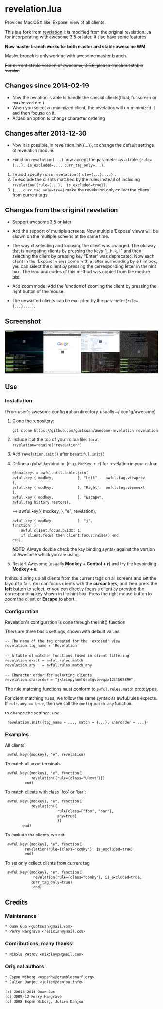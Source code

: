 # revelation.lua

Provides Mac OSX like 'Expose' view of all clients. 

This is a fork from [revelation](https://github.com/bioe007/awesome-revelation)
It is modified from the original revelation.lua for incorperating with awesome 3.5 or later. 
It also have some features.  


**Now master branch works for both master and stable awesome WM**

~~Master branch is only working with awesome master branch.~~

~~For current stable version of awesome, 3.5.6, please checkout stable version~~

## Changes since 2014-02-19
* Now the revlation is able to handle the special clients(float, fullscreen or maximized etc.)
* When you select an minimized client, the revelation will un-minimized it and then focuse on it.
* Added an option to change character ordering

## Changes after 2013-12-30
* Now it is possible, in revelation.init({...}), to change the default settings of 
  revelation module.

* Function `revelation(...)` now accept the parameter as a table `{rule={...}, is_excluded=...,
curr_tag_only=...}`. 

1. To add specify rules `revelation({rule={...},...})`.
2. To exclude the clients matched by the rules instead of including `revelation({rule={...}, 
is_excluded=true})`.
3. `{...,curr_tag_only=true}` make the revelation only collect the cliens from current
  tags.

## Changes from the original revelation
* Support awesome 3.5 or later 

* Add the support of multiple screens. Now multiple 'Expose' views will be shown 
  on the multiple screens at the same time.

* The way of selecting and focusing the client was changed. The old way that is
  navigating clients by pressing the keys "j, h, k, l"  and then selecting the
  client by pressing key "Enter" was deprecated. Now each client in the 'Expose'
  views come with a letter surrounding by a hint box, you can select the client
  by pressing the corresponding letter in the hint box.  The iead and codes of this method
  was copied from the module [hint](https://github.com/zackpete/hints). 
  
* Add zoom mode. Add the function of zooming the client by pressing the right
  button of the mouse.

* The unwanted clients can be excluded by the parameter`{rule={...}....}`. 

## Screenshot

![screenshot](./screenshot.png)


## Use

### Installation
 (From user's awesome configuration directory, usually ~/.config/awesome)

 1. Clone the repository:

        git clone https://github.com/guotsuan/awesome-revelation revelation

 2. Include it at the top of your rc.lua file:
    `local revelation=require("revelation")`

 3. Add `revelation.init()` after `beautiful.init()`

 3. Define a global keybinding (e. g. `ModKey + e`) for revelation in your rc.lua:

        globalkeys = awful.util.table.join(
        awful.key({ modkey,           }, "Left",   awful.tag.viewprev       ), 
        awful.key({ modkey,           }, "Right",  awful.tag.viewnext       ),
        awful.key({ modkey,           }, "Escape", awful.tag.history.restore),
    ==> awful.key({ modkey,           }, "e",      revelation),

        awful.key({ modkey,           }, "j",
        function ()
            awful.client.focus.byidx( 1)
            if client.focus then client.focus:raise() end
        end),

    **NOTE:** Always double check the key binding syntax against the version of
    Awesome which you are using.

 4. Restart Awesome (usually __Modkey + Control + r__) and try the keybinding __Modkey + e__.

 It should bring up all clients from the current tags on all screens and set the layout to fair.
 You can focus clients with the __cursor__ keys, and then press the __left__ button to select,
 or you can directly focus a client by pressing the corresponding key shown in the hint box.
 Press the right mouse button to zoom the client or __Escape__ to abort.

### Configuration
 Revelation's configuration is done through the init() function
 
 There are three basic settings, shown with default values:

    -- The name of the tag created for the 'exposed' view
    revelation.tag_name = 'Revelation'

    -- A table of matcher functions (used in client filtering)
    revelation.exact = awful.rules.match
    revelation.any   = awful.rules.match_any

    -- Character order for selecting clients
    revelation.charorder = "jkluiopyhnmfdsatgvcewqzx1234567890",

 The rule matching functions must conform to `awful.rules.match` prototypes.

 For client matching rules, we follow the same syntax as awful.rules expects.
 If `rule.any == true`, then we call the `config.match.any` function.

to change the settings, use:

     revelation.init({tag_name = ..., match = {...}, charorder = ...})


### Examples
 All clients:

     awful.key({modkey}, "e", revelation)

 To match all urxvt terminals:

     awful.key({modkey}, "e", function()
                revelation({rule={class="URxvt"}})
             end)
 To match clients with class 'foo' or 'bar':

     awful.key({modkey}, "e", function()
                revelation({
                            rule{class={"foo", "bar"},
                            any=true}
                            })
            end)

 To exclude the clients,  we set:

     awful.key({modkey}, "e", function()
             revelation(rule={class="conky"}, is_excluded=true)
             end)

 To set only collect clients from current tag

     awful.key({modkey}, "e", function()
                 revelation(rule={class="conky"}, is_excluded=true, 
                curr_tag_only=true)
                 end)

## Credits

### Maintenance
    * Quan Guo <guotsuan@gmail.com>
    * Perry Hargrave <resixian@gmail.com>

### Contributions, many thanks!
    * Nikola Petrov <nikolavp@gmail.com>

### Original authors
    * Espen Wiborg <espenhw@grumblesmurf.org>
    * Julien Danjou <julien@danjou.info>

    (c) 20013-2014 Quan Guo
    (c) 2009-12 Perry Hargrave
    (c) 2008 Espen Wiborg, Julien Danjou
